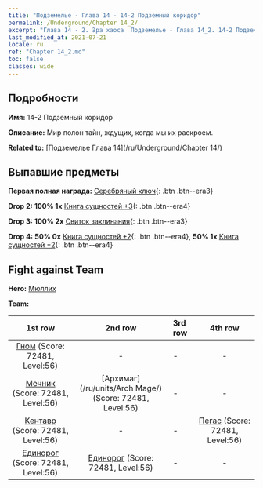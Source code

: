 ```yaml
---
title: "Подземелье - Глава 14 - 14-2 Подземный коридор"
permalink: /Underground/Chapter 14_2/
excerpt: "Глава 14 - 2. Эра хаоса  Подземелье - Глава 14_2. 14-2 Подземный коридор"
last_modified_at: 2021-07-21
locale: ru
ref: "Chapter 14_2.md"
toc: false
classes: wide
---
```


## Подробности

 **Имя:** 14-2 Подземный коридор

 **Описание:** Мир полон тайн, ждущих, когда мы их раскроем.

 **Related to:** [Подземелье Глава 14](/ru/Underground/Chapter 14/)

## Выпавшие предметы

 **Первая полная награда:** [Серебряный ключ](/ItemsRU/con_693/){: .btn .btn--era3}

 **Drop 2:** **100% 1x** [Книга сущностей +3](/ItemsRU/mat_60/){: .btn .btn--era4}

 **Drop 3:** **100% 2x** [Свиток заклинания](/ItemsRU/con_694/){: .btn .btn--era3}

 **Drop 4:** **50% 0x** [Книга сущностей +2](/ItemsRU/mat_53/){: .btn .btn--era4}, **50% 1x** [Книга сущностей +2](/ItemsRU/mat_53/){: .btn .btn--era4}


## Fight against Team
 **Hero:** [Мюллих](/ru/heroes/Mullich/)

 **Team:**


  | 1st row | 2nd row | 3rd row | 4th row |
  |:----:|:----:|:----|:----:|
  | [Гном](/ru/units/Dwarf/) (Score: 72481, Level:56)  | - | - | - |
  | [Мечник](/ru/units/Swordsman/) (Score: 72481, Level:56)  | [Архимаг](/ru/units/Arch Mage/) (Score: 72481, Level:56)  | - | - |
  | [Кентавр](/ru/units/Centaur/) (Score: 72481, Level:56)  | - | - | [Пегас](/ru/units/Pegasus/) (Score: 72481, Level:56)  |
  | [Единорог](/ru/units/Unicorn/) (Score: 72481, Level:56)  | [Единорог](/ru/units/Unicorn/) (Score: 72481, Level:56)  | - | - |


